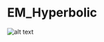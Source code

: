 # EM_Hyperbolic




![alt text](https://github.com/hz789/EM_Hyperbolic/blob/master/Readme_Figure.png?raw=true "Gaussien mixture model")